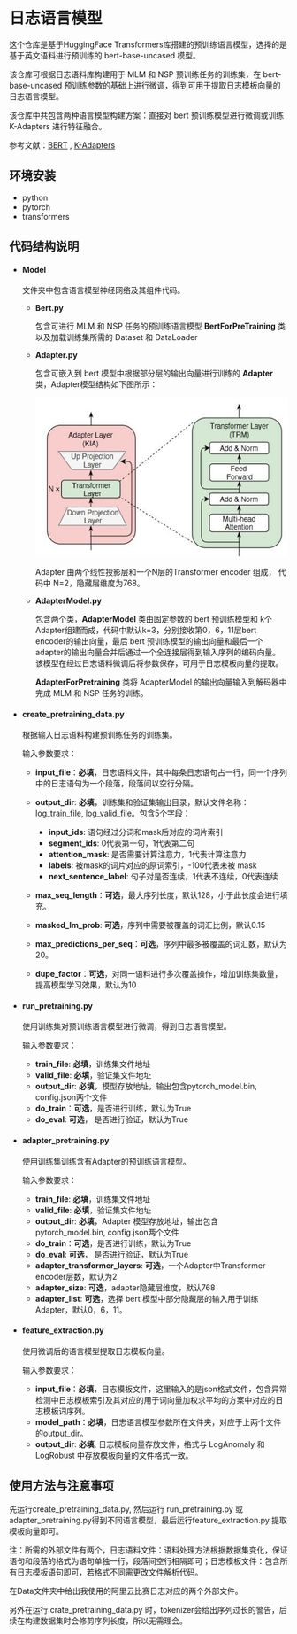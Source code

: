 # 日志语言模型

这个仓库是基于HuggingFace Transformers库搭建的预训练语言模型，选择的是基于英文语料进行预训练的 bert-base-uncased 模型。

该仓库可根据日志语料库构建用于 MLM 和 NSP 预训练任务的训练集，在 bert-base-uncased 预训练参数的基础上进行微调，得到可用于提取日志模板向量的日志语言模型。

该仓库中共包含两种语言模型构建方案：直接对 bert 预训练模型进行微调或训练 K-Adapters 进行特征融合。

参考文献：[BERT](https://arxiv.org/abs/1810.04805) , [K-Adapters](https://arxiv.org/abs/2002.01808)

## 环境安装

+ python
+ pytorch
+ transformers

## 代码结构说明

+ #### **Model**

  文件夹中包含语言模型神经网络及其组件代码。

  + **Bert.py**

    包含可进行 MLM 和 NSP 任务的预训练语言模型 **BertForPreTraining** 类以及加载训练集所需的 Dataset 和 DataLoader

  + **Adapter.py**

    包含可嵌入到 bert 模型中根据部分层的输出向量进行训练的 **Adapter** 类，Adapter模型结构如下图所示：

    ![adapter](.\image\adapter.jpg)

    Adapter 由两个线性投影层和一个N层的Transformer encoder 组成， 代码中 N=2，隐藏层维度为768。

  + **AdapterModel.py**

    包含两个类，**AdapterModel** 类由固定参数的 bert 预训练模型和 k个Adapter组建而成，代码中默认k=3，分别接收第0，6，11层bert encoder的输出向量，最后 bert 预训练模型的输出向量和最后一个adapter的输出向量合并后通过一个全连接层得到输入序列的编码向量。该模型在经过日志语料微调后将参数保存，可用于日志模板向量的提取。

    **AdapterForPretraining** 类将 AdapterModel 的输出向量输入到解码器中完成 MLM 和 NSP 任务的训练。

+ #### **create_pretraining_data.py**

  根据输入日志语料构建预训练任务的训练集。

  输入参数要求：

  + **input_file**：**必填**，日志语料文件，其中每条日志语句占一行，同一个序列中的日志语句为一个段落，段落间以空行分隔。
  + **output_dir**: **必填**，训练集和验证集输出目录，默认文件名称：log_train_file, log_valid_file。包含5个字段：
    + **input_ids**: 语句经过分词和mask后对应的词片索引
    + **segment_ids**: 0代表第一句，1代表第二句
    + **attention_mask**: 是否需要计算注意力，1代表计算注意力
    + **labels**: 被mask的词片对应的原词索引，-100代表未被 mask
    + **next_sentence_label**: 句子对是否连续，1代表不连续，0代表连续

  + **max_seq_length**：**可选**，最大序列长度，默认128，小于此长度会进行填充。
  + **masked_lm_prob**: **可选**，序列中需要被覆盖的词汇比例，默认0.15
  + **max_predictions_per_seq**：**可选**，序列中最多被覆盖的词汇数，默认为20。
  + **dupe_factor**：**可选**，对同一语料进行多次覆盖操作，增加训练集数量，提高模型学习效果，默认为10

+ #### **run_pretraining.py**

  使用训练集对预训练语言模型进行微调，得到日志语言模型。

  输入参数要求：

  + **train_file**: **必填**，训练集文件地址
  + **valid_file**: **必填**，验证集文件地址
  + **output_dir**: **必填**，模型存放地址，输出包含pytorch_model.bin, config.json两个文件
  + **do_train**：**可选**，是否进行训练，默认为True
  + **do_eval**: **可选**， 是否进行验证，默认为True

+ #### adapter_pretraining.py

  使用训练集训练含有Adapter的预训练语言模型。

  输入参数要求：

  + **train_file**: **必填**，训练集文件地址
  + **valid_file**: **必填**，验证集文件地址
  + **output_dir**: **必填**，Adapter 模型存放地址，输出包含pytorch_model.bin, config.json两个文件
  + **do_train**：**可选**，是否进行训练，默认为True
  + **do_eval**: **可选**， 是否进行验证，默认为True
  + **adapter_transformer_layers**: **可选**，一个Adapter中Transformer encoder层数，默认为2
  + **adapter_size**: **可选**，adapter隐藏层维度，默认768
  + **adapter_list**: **可选**，选择 bert 模型中部分隐藏层的输入用于训练Adapter，默认0，6，11。

+ #### feature_extraction.py

  使用微调后的语言模型提取日志模板向量。

  输入参数要求：

  + **input_file**：**必填**，日志模板文件，这里输入的是json格式文件，包含异常检测中日志模板索引及其对应的用于词向量加权求平均的方案中对应的日志模板词序列。
  + **model_path**：**必填**，日志语言模型参数所在文件夹，对应于上两个文件的output_dir。
  + **output_dir**: **必填**, 日志模板向量存放文件，格式与 LogAnomaly 和 LogRobust 中存放模板向量的文件格式一致。

## 使用方法与注意事项

先运行create_pretraining_data.py, 然后运行 run_pretraining.py 或 adapter_pretraining.py得到不同语言模型，最后运行feature_extraction.py 提取模板向量即可。

注：所需的外部文件有两个，日志语料文件：语料处理方法根据数据集变化，保证语句和段落的格式为语句单独一行，段落间空行相隔即可；日志模板文件：包含所有日志模板语句即可，若格式不同需更改文件解析代码。

在Data文件夹中给出我使用的阿里云比赛日志对应的两个外部文件。

另外在运行 crate_pretraining_data.py 时，tokenizer会给出序列过长的警告，后续在构建数据集时会修剪序列长度，所以无需理会。



